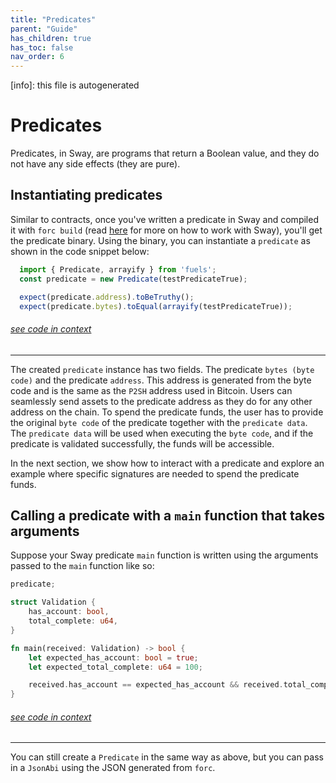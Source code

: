 ```yaml
---
title: "Predicates"
parent: "Guide"
has_children: true
has_toc: false
nav_order: 6
---
```


[info]: this file is autogenerated


# Predicates

Predicates, in Sway, are programs that return a Boolean value, and they do not have any side effects (they are pure).

## Instantiating predicates

Similar to contracts, once you've written a predicate in Sway and compiled it with `forc build` (read [here](https://fuellabs.github.io/sway/v{{site.data.versions.sway}}/book/introduction/index.html) for more on how to work with Sway), you'll get the predicate binary. Using the binary, you can instantiate a `predicate` as shown in the code snippet below:


```typescript
  import { Predicate, arrayify } from 'fuels';
  const predicate = new Predicate(testPredicateTrue);

  expect(predicate.address).toBeTruthy();
  expect(predicate.bytes).toEqual(arrayify(testPredicateTrue));
```
###### [see code in context](https://github.com/FuelLabs/fuels-ts/blob/master/packages/fuel-gauge/src/doc-examples.test.ts#L339-L345)

---


The created `predicate` instance has two fields. The predicate `bytes (byte code)` and the predicate `address`. This address is generated from the byte code and is the same as the `P2SH` address used in Bitcoin. Users can seamlessly send assets to the predicate address as they do for any other address on the chain. To spend the predicate funds, the user has to provide the original `byte code` of the predicate together with the `predicate data`. The `predicate data` will be used when executing the `byte code`, and if the predicate is validated successfully, the funds will be accessible.

In the next section, we show how to interact with a predicate and explore an example where specific signatures are needed to spend the predicate funds.

## Calling a predicate with a `main` function that takes arguments

Suppose your Sway predicate `main` function is written using the arguments passed to the `main` function like so:


```rust
predicate;

struct Validation {
    has_account: bool,
    total_complete: u64,
}

fn main(received: Validation) -> bool {
    let expected_has_account: bool = true;
    let expected_total_complete: u64 = 100;

    received.has_account == expected_has_account && received.total_complete == expected_total_complete
}
```
###### [see code in context](https://github.com/FuelLabs/fuels-ts/blob/master/packages/fuel-gauge/test-projects/predicate-main-args-struct/src/main.sw#L1-L15)

---


You can still create a `Predicate` in the same way as above, but you can pass in a `JsonAbi` using the JSON generated from `forc`.
